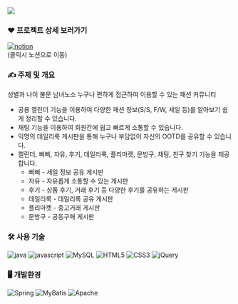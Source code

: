 <img src="https://github.com/yyyxon/Wecloset/assets/130555434/2436ae2d-e642-4989-aa05-e87e6b49f43b"><br>

### ❤ 프로젝트 상세 보러가기
<a href="https://yyyxon.notion.site/WE-CLOSET-d8fca9fe4ef9465bb9467070ef7edab7?pvs=4">![notion](https://img.shields.io/badge/WECLOSET-000000?style=for-the-badge&logo=notion&logoColor=white)
</a><br>
(클릭시 노션으로 이동)
<br>
### ✍️ 주제 및 개요

성별과 나이 불문 남녀노소 누구나 편하게 접근하여 이용할 수 있는 패션 커뮤니티<br>
- 공용 캘린더 기능을 이용하여 다양한 패션 정보(S/S, F/W, 세일 등)를 알아보기 쉽게 정리할 수 있습니다.
- 채팅 기능을 이용하여 회원간에 쉽고 빠르게 소통할 수 있습니다.
- 익명의 데일리룩 게시판을 통해 누구나 부담없이 자신의 OOTD를 공유할 수 있습니다.
- 캘린더, 삐삐, 자유, 후기, 데일리룩, 플리마켓, 문방구, 채팅, 친구 찾기 기능을 제공합니다.
    - 삐삐 - 세일 정보 공유 게시판
    - 자유 - 자유롭게 소통할 수 있는 게시판
    - 후기 - 상품 후기, 거래 후기 등 다양한 후기를 공유하는 게시판
    - 데일리룩 - 데일리룩 공유 게시판
    - 플리마켓 - 중고거래 게시판
    - 문방구 - 공동구매 게시판
      
### 🛠 사용 기술

![java](https://img.shields.io/badge/Java-ED8B00?style=for-the-badge&logo=openjdk&logoColor=white)
![javascript](https://img.shields.io/badge/JavaScript-F7DF1E?style=for-the-badge&logo=JavaScript&logoColor=white)
![MySQL](https://img.shields.io/badge/MySQL-00000F?style=for-the-badge&logo=mysql&logoColor=white)
![HTML5](https://img.shields.io/badge/HTML5-E34F26?style=for-the-badge&logo=html5&logoColor=white)
![CSS3](https://img.shields.io/badge/CSS3-1572B6?style=for-the-badge&logo=css3&logoColor=white)
![jQuery](https://img.shields.io/badge/jQuery-0769AD?style=for-the-badge&logo=jquery&logoColor=white)

### 🖥 개발환경
![Spring](https://img.shields.io/badge/Spring-6DB33F?style=for-the-badge&logo=spring&logoColor=white)
![MyBatis](https://img.shields.io/badge/MyBatis-FF0000?style=for-the-badge&logo=mybatis&logoColor=white)
![Apache](https://img.shields.io/badge/ApacheTomcat-F8DC75?style=for-the-badge&logo=apachetomcat&logoColor=white)
